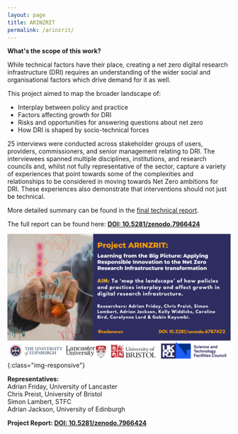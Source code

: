 ```yaml
---
layout: page
title: ARINZRIT
permalink: /arinzrit/
---
```


**What's the scope of this work?**

While technical factors have their place, creating a net zero digital research infrastructure (DRI) requires an understanding of the wider social and organisational factors which drive demand for it as well. 

This project aimed to map the broader landscape of: <br>
  - Interplay between policy and practice
  - Factors affecting growth for DRI
  - Risks and opportunities for answering questions about net zero
  - How DRI is shaped by socio-technical forces

25 interviews were conducted across stakeholder groups of users, providers, commissioners, and senior management relating to DRI. The interviewees spanned multiple disciplines, institutions, and research councils and, whilst not fully representative of the sector, capture a variety of experiences that point towards some of the complexities and relationships to be considered in moving towards Net Zero ambitions for DRI. These experiences also demonstrate that interventions should not just be technical. <br>

More detailed summary can be found in the [final technical report](https://docs.google.com/document/d/1ufY28Q-xznPh69KjlQ3urCY42cHwm3Z-XNW3n896y7w/edit#heading=h.tfb5sxuxb2e6). <br>

The full report can be found here: **[DOI: 10.5281/zenodo.7966424](https://zenodo.org/record/7966424)**


![arinzrit](/images/1.png){:class="img-responsive"} 


**Representatives:** <br>
Adrian Friday, University of Lancaster <br>
Chris Preist, University of Bristol <br>
Simon Lambert, STFC <br>
Adrian Jackson, University of Edinburgh <br>

**Project Report: [DOI: 10.5281/zenodo.7966424](https://zenodo.org/record/7966424)**
